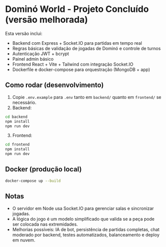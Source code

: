 # Dominó World - Projeto Concluído (versão melhorada)

Esta versão inclui:
- Backend com Express + Socket.IO para partidas em tempo real
- Regras básicas de validação de jogadas de Dominó e controle de turnos
- Autenticação JWT + bcrypt
- Painel admin básico
- Frontend React + Vite + Tailwind com integração Socket.IO
- Dockerfile e docker-compose para orquestração (MongoDB + app)

## Como rodar (desenvolvimento)
1. Copie `.env.example` para `.env` tanto em `backend/` quanto em `frontend/` se necessário.
2. Backend:
```bash
cd backend
npm install
npm run dev
```
3. Frontend:
```bash
cd frontend
npm install
npm run dev
```

## Docker (produção local)
```bash
docker-compose up --build
```

## Notas
- O servidor em Node usa Socket.IO para gerenciar salas e sincronizar jogadas.
- A lógica do jogo é um modelo simplificado que valida se a peça pode ser colocada nas extremidades.
- Melhorias possíveis: IA de bot, persistência de partidas completas, chat moderado por backend, testes automatizados, balanceamento e deploy em nuvem.
